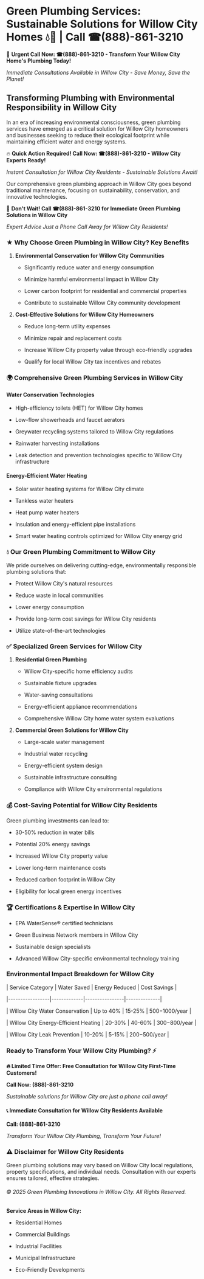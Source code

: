 # Green Plumbing Services: Sustainable Solutions for Willow City Homes 💧🌿 | Call ☎(888)-861-3210

🚨 **Urgent Call Now: ☎(888)-861-3210 - Transform Your Willow City Home's Plumbing Today!**
*Immediate Consultations Available in Willow City - Save Money, Save the Planet!*

## Transforming Plumbing with Environmental Responsibility in Willow City

In an era of increasing environmental consciousness, green plumbing services have emerged as a critical solution for Willow City homeowners and businesses seeking to reduce their ecological footprint while maintaining efficient water and energy systems. 

🔥 **Quick Action Required! Call Now: ☎(888)-861-3210 - Willow City Experts Ready!**
*Instant Consultation for Willow City Residents - Sustainable Solutions Await!*

Our comprehensive green plumbing approach in Willow City goes beyond traditional maintenance, focusing on sustainability, conservation, and innovative technologies.

🚨 **Don't Wait! Call ☎(888)-861-3210 for Immediate Green Plumbing Solutions in Willow City**
*Expert Advice Just a Phone Call Away for Willow City Residents!*

### ★ Why Choose Green Plumbing in Willow City? Key Benefits

1. **Environmental Conservation for Willow City Communities** 
   - Significantly reduce water and energy consumption
   - Minimize harmful environmental impact in Willow City
   - Lower carbon footprint for residential and commercial properties
   - Contribute to sustainable Willow City community development

2. **Cost-Effective Solutions for Willow City Homeowners** 
   - Reduce long-term utility expenses
   - Minimize repair and replacement costs
   - Increase Willow City property value through eco-friendly upgrades
   - Qualify for local Willow City tax incentives and rebates

### 🌍 Comprehensive Green Plumbing Services in Willow City

#### Water Conservation Technologies
- High-efficiency toilets (HET) for Willow City homes
- Low-flow showerheads and faucet aerators
- Greywater recycling systems tailored to Willow City regulations
- Rainwater harvesting installations
- Leak detection and prevention technologies specific to Willow City infrastructure

#### Energy-Efficient Water Heating
- Solar water heating systems for Willow City climate
- Tankless water heaters
- Heat pump water heaters
- Insulation and energy-efficient pipe installations
- Smart water heating controls optimized for Willow City energy grid

### 💧 Our Green Plumbing Commitment to Willow City

We pride ourselves on delivering cutting-edge, environmentally responsible plumbing solutions that:
- Protect Willow City's natural resources
- Reduce waste in local communities
- Lower energy consumption
- Provide long-term cost savings for Willow City residents
- Utilize state-of-the-art technologies

### ✅ Specialized Green Services for Willow City

1. **Residential Green Plumbing**
   - Willow City-specific home efficiency audits
   - Sustainable fixture upgrades
   - Water-saving consultations
   - Energy-efficient appliance recommendations
   - Comprehensive Willow City home water system evaluations

2. **Commercial Green Solutions for Willow City**
   - Large-scale water management
   - Industrial water recycling
   - Energy-efficient system design
   - Sustainable infrastructure consulting
   - Compliance with Willow City environmental regulations

### 💰 Cost-Saving Potential for Willow City Residents

Green plumbing investments can lead to:
- 30-50% reduction in water bills
- Potential 20% energy savings
- Increased Willow City property value
- Lower long-term maintenance costs
- Reduced carbon footprint in Willow City
- Eligibility for local green energy incentives

### 🏆 Certifications & Expertise in Willow City

- EPA WaterSense® certified technicians
- Green Business Network members in Willow City
- Sustainable design specialists
- Advanced Willow City-specific environmental technology training

### Environmental Impact Breakdown for Willow City

| Service Category | Water Saved | Energy Reduced | Cost Savings |
|-----------------|-------------|----------------|--------------|
| Willow City Water Conservation | Up to 40% | 15-25% | $500-$1000/year |
| Willow City Energy-Efficient Heating | 20-30% | 40-60% | $300-$800/year |
| Willow City Leak Prevention | 10-20% | 5-15% | $200-$500/year |

### Ready to Transform Your Willow City Plumbing? ⚡

**🔥 Limited Time Offer: Free Consultation for Willow City First-Time Customers!**

**Call Now: (888)-861-3210**
*Sustainable solutions for Willow City are just a phone call away!*

#### 📞 Immediate Consultation for Willow City Residents Available

**Call: (888)-861-3210**
*Transform Your Willow City Plumbing, Transform Your Future!*

### ⚠️ Disclaimer for Willow City Residents

Green plumbing solutions may vary based on Willow City local regulations, property specifications, and individual needs. Consultation with our experts ensures tailored, effective strategies.

###### © 2025 Green Plumbing Innovations in Willow City. All Rights Reserved.

**Service Areas in Willow City:** 
- Residential Homes
- Commercial Buildings
- Industrial Facilities
- Municipal Infrastructure
- Eco-Friendly Developments